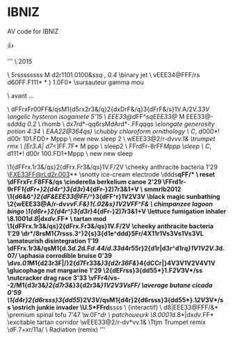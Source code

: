 # IBNIZ
AV code for IBNIZ

:+1:

'''
\ 2015

\ 5rssssssss M d2r1101.0100&*ssq , 0.4* \binary jet
\ vEEE34@FFF/rs d60FF.F111* * ) 1.0F0* \sursauteur gamma mou

\ avant ...

\ dFFrxFr00FF&/qsM1{d5rx2r3&/q}2{dxDrF&/q}3{dFrF&/s}1V.A/2V.3*3V \angelic hysteron isogamete 5'15 
\ EEE33@d*FF^*sqEEE33@* M EEE33@-sd*d*d*q 0.2* \ rhomb
\ dx7rd*-qq6rsMdArd*-.FF*qqqs \elongate generosity potion 4:34
\ EAA22@*364*qs) \chubby chloroform ornithology 
\ C*, d000*! d00r 101.FD0+ Mppp \ new new sleep 2
\ wEEE33@2/r-dv*vv.1& \trumpet rmx
\ [Er3.A| d7*<]FF.7F* M ppp \ sleep2
\ FFrdFr-8rFF*Mppp   \sleep
\ C*, d111*! d00r 100.FD1+Mppp \ new new sleep

\1{dFFrx.1r3&/qs}2{dFrx.Fr3&/qs}1V.F/2V \cheeky anthracite bacteria 1'29 
\FXE33FF@rLd2r.003** \snotty ice-cream electrode
\ddds**qFF/* \ reset
\dFFrxFr.F8FF&/qs \cinderella berkelium canoe 2'29 
\FFrd1r-9rFF*1{dFr+}2{d4r^}3{d3r*}4{dFr-}2)7r3&1+V \ smmrlb2012
\1{d6&6^*}2{dF&EEE33@FF/^*}3{dFF^r}1V2V3V \black magic sunbathing   
\2{wEEE33@A/r-dv*vvF.F&}1{.02&s}1V2VFF^F& \ chimpanzee lagoon bingo
\1{d6r+}2{d4r^}3{d3r*}4{dFr-}2)7r3&1+V \lettuce fumigation inhaler
\8.1001*d.8*|dx*dv*.FF* \ tartan mod
\1{dFFrx.1r3&/qs}2{dFrx.Fr3&/qs}1V.F/2V \cheeky anthracite bacteria 1'29 
\dr*/8rsM1{7rsss.3^}2{s}3{d1e^ddd}5Fr/4X11r1Vs3Vs1Vs3VL \amateurish disintegration 1'19
\dFFrx.1r3&/qsM1{d.3*d.2*d.F*d.44/d.33*d4r55r}2{d1r|d3r^d1r*q}1V1V2V.3*d.07/ \aphasia corrodible bruise 0'39 
\d*vs.01*M1{d23r3F|/}2{d7Fr33&*}3{d2r36F&*}4{dCCr|}4V3V1V2V4V1V \glucophage nut margarine 1'29
\2{dEFrss}3{dd55*}1.F*2V*3V*/ss \nutcracker drag race 3'33
\vFFr4/vs--2/M1{d3r3&*}2{d7r3&*}3{d2r3&*}1V2V3VsFF/ \average butane cicada 0'59 
\1{d4r}2{d6rsss}3{dd55*}2V*3V*/qsM1{d4r}2{d6rsss}3{dd55*}.1*2V*3V*/ss \ostrich junkie invader
\U.5*FFrd**ssss \ (interactif) 
\ d8|EEE33@FFF/&* \premium spinal tofu 7'47 
\w.0F^*dr \ patchoueurk
\8.0001*d.8*|dx*dv*.FF* \excitable tartan corridor
\wEEE33@2/r-dv*vv.1& \Ttjm Trumpet remix
\dF.7+xr/11a/ \ Radiation (remix)
'''
